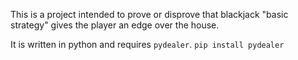 This is a project intended to prove or disprove that blackjack "basic strategy" gives the player an edge over the house.

It is written in python and requires `pydealer`.
`pip install pydealer`
